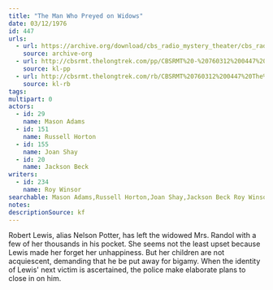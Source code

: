 ```yaml
---
title: "The Man Who Preyed on Widows"
date: 03/12/1976
id: 447
urls: 
  - url: https://archive.org/download/cbs_radio_mystery_theater/cbs_radio_mystery_theater-0401-0450.zip/cbs_radio_mystery_theater-0401-0450%2Fcbsrmt_0447_the_man_who_preyed_on_widows.mp3
    source: archive-org
  - url: http://cbsrmt.thelongtrek.com/pp/CBSRMT%20-%20760312%200447%20The%20Man%20Who%20Preyed%20on%20Widows_pp.mp3
    source: kl-pp
  - url: http://cbsrmt.thelongtrek.com/rb/CBSRMT%20760312%200447%20The%20Man%20Who%20Preyed%20on%20Widows_wuwm%20recorded%207_30_76.mp3
    source: kl-rb
tags: 
multipart: 0
actors:  
  - id: 29
    name: Mason Adams  
  - id: 151
    name: Russell Horton  
  - id: 155
    name: Joan Shay  
  - id: 20
    name: Jackson Beck
writers:  
  - id: 234
    name: Roy Winsor
searchable: Mason Adams,Russell Horton,Joan Shay,Jackson Beck Roy Winsor
notes: 
descriptionSource: kf
---
```

Robert Lewis, alias Nelson Potter, has left the widowed Mrs. Randol with a few of her thousands in his pocket. She seems not the least upset because Lewis made her forget her unhappiness. But her children are not acquiescent, demanding that he be put away for bigamy. When the identity of Lewis' next victim is ascertained, the police make elaborate plans to close in on him.